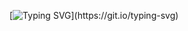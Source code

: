[![Typing SVG](https://readme-typing-svg.demolab.com/?lines=What's+up?+Make+yourself+comfortable+:wave:)](https://git.io/typing-svg)

